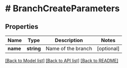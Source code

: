 # # BranchCreateParameters

## Properties

Name | Type | Description | Notes
------------ | ------------- | ------------- | -------------
**name** | **string** | Name of the branch | [optional] 

[[Back to Model list]](../../README.md#documentation-for-models) [[Back to API list]](../../README.md#documentation-for-api-endpoints) [[Back to README]](../../README.md)


